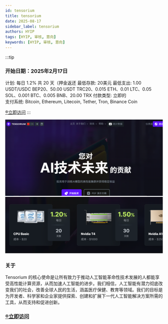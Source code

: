 ```yaml
---
id: tensorium
title: tensorium
date: 2025-08-17
sidebar_label: tensorium
authors: HYIP
tags: [HYIP, 审核, 意向]
keywords: [HYIP, 审核, 意向]
---
```


:::tip

### 开始日期：2025年2月17日
计划: 每日 1.2% 共 20 天（押金返还
最低存款: 20美元 
最低支出: 1.00 USDT/USDC BEP20、50.00 USDT TRC20、0.015 ETH、0.01 LTC、0.05 SOL、0.001 BTC、0.005 BNB、20.00 TRX 
付款类型: 立即的    
支付系统: Bitcoin, Ethereum, Litecoin, Tether, Tron, Binance Coin

[®️立即访问](https://tensorium.ai/?aff=ten549955)
:::

![tensorium01](tensorium.assets/image-tensorium01.png)
![tensorium02](tensorium.assets/image-tensorium02.png)

### 关于
Tensorium 的核心使命是让所有致力于推动人工智能革命性技术发展的人都能享受高性能计算资源，从而加速人工智能的进步。我们相信，人工智能有潜力彻底改变我们的社会，改善全球人民的生活，涵盖医疗保健、教育等领域。我们的目标是为开发者、科学家和企业家提供探索、创建和扩展下一代人工智能解决方案所需的工具，从而支持和促进创新。

### [®️立即访问](https://tensorium.ai/?aff=ten549955)


